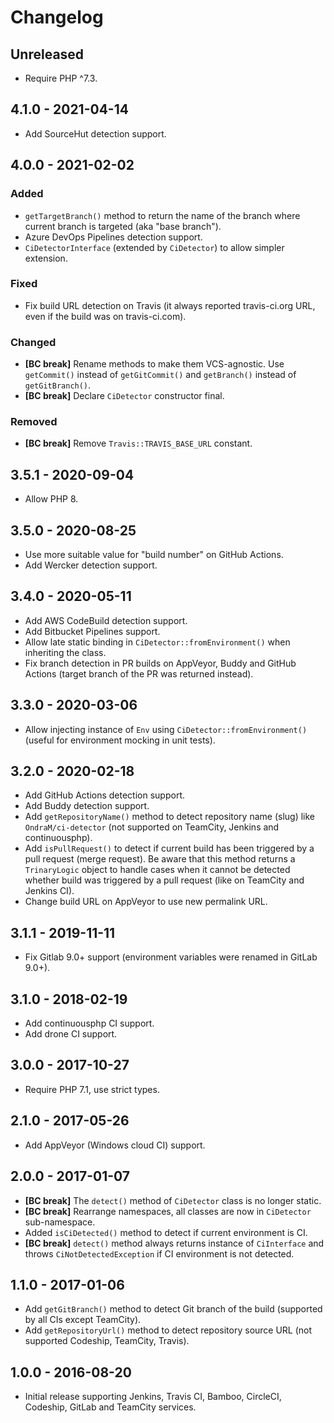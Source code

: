 # Changelog

<!-- There is always Unreleased section on the top. Subsections (Added, Changed, Fixed, Removed) should be added as needed. -->

## Unreleased
- Require PHP ^7.3.

## 4.1.0 - 2021-04-14
- Add SourceHut detection support.

## 4.0.0 - 2021-02-02
### Added
- `getTargetBranch()` method to return the name of the branch where current branch is targeted (aka "base branch").
- Azure DevOps Pipelines detection support.
- `CiDetectorInterface` (extended by `CiDetector`) to allow simpler extension.

### Fixed
- Fix build URL detection on Travis (it always reported travis-ci.org URL, even if the build was on travis-ci.com).

### Changed
- **[BC break]** Rename methods to make them VCS-agnostic. Use `getCommit()` instead of `getGitCommit()` and `getBranch()` instead of `getGitBranch()`.
- **[BC break]** Declare `CiDetector` constructor final.

### Removed
- **[BC break]** Remove `Travis::TRAVIS_BASE_URL` constant.

## 3.5.1 - 2020-09-04
- Allow PHP 8.

## 3.5.0 - 2020-08-25
- Use more suitable value for "build number" on GitHub Actions.
- Add Wercker detection support.

## 3.4.0 - 2020-05-11
- Add AWS CodeBuild detection support.
- Add Bitbucket Pipelines support.
- Allow late static binding in `CiDetector::fromEnvironment()` when inheriting the class.
- Fix branch detection in PR builds on AppVeyor, Buddy and GitHub Actions (target branch of the PR was returned instead).

## 3.3.0 - 2020-03-06
- Allow injecting instance of `Env` using `CiDetector::fromEnvironment()` (useful for environment mocking in unit tests).

## 3.2.0 - 2020-02-18
- Add GitHub Actions detection support.
- Add Buddy detection support.
- Add `getRepositoryName()` method to detect repository name (slug) like `OndraM/ci-detector` (not supported on TeamCity, Jenkins and continuousphp).
- Add `isPullRequest()` to detect if current build has been triggered by a pull request (merge request).
  Be aware that this method returns a `TrinaryLogic` object to handle cases when it cannot be detected
  whether build was triggered by a pull request (like on TeamCity and Jenkins CI).
- Change build URL on AppVeyor to use new permalink URL.

## 3.1.1 - 2019-11-11
- Fix Gitlab 9.0+ support (environment variables were renamed in GitLab 9.0+).

## 3.1.0 - 2018-02-19
- Add continuousphp CI support.
- Add drone CI support.

## 3.0.0 - 2017-10-27
- Require PHP 7.1, use strict types.

## 2.1.0 - 2017-05-26
- Add AppVeyor (Windows cloud CI) support.

## 2.0.0 - 2017-01-07
- **[BC break]** The `detect()` method of `CiDetector` class is no longer static.
- **[BC break]** Rearrange namespaces, all classes are now in `CiDetector` sub-namespace.
- Added `isCiDetected()` method to detect if current environment is CI.
- **[BC break]** `detect()` method always returns instance of `CiInterface` and throws `CiNotDetectedException` if CI environment is not detected.

## 1.1.0 - 2017-01-06
- Add `getGitBranch()` method to detect Git branch of the build (supported by all CIs except TeamCity).
- Add `getRepositoryUrl()` method to detect repository source URL (not supported Codeship, TeamCity, Travis).

## 1.0.0 - 2016-08-20
- Initial release supporting Jenkins, Travis CI, Bamboo, CircleCI, Codeship, GitLab and TeamCity services.
